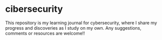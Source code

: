 # cibersecurity

This repository is my learning journal for cybersecurity, where I share my progress and discoveries as I study on my own. Any suggestions, comments or resources are welcome!!
